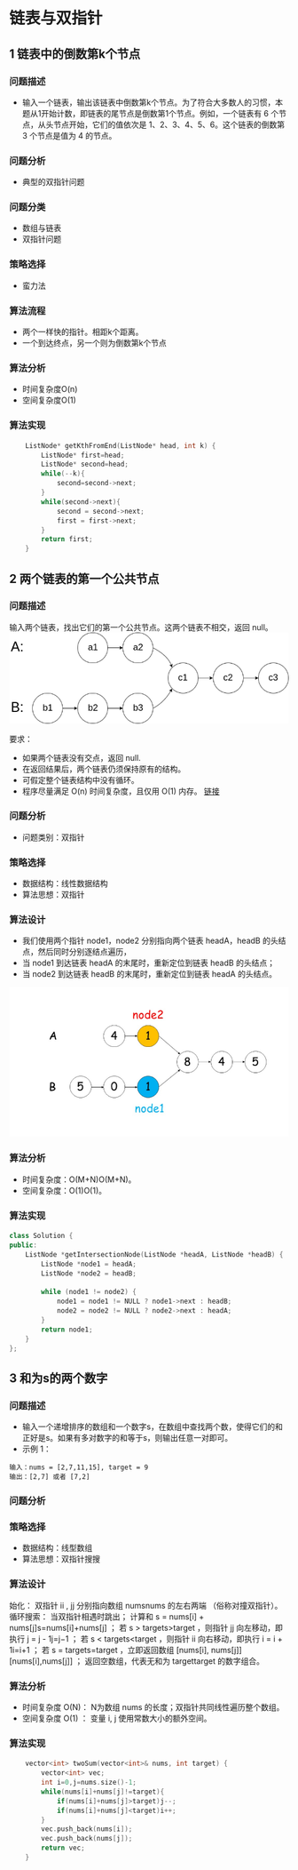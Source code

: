 # 链表与双指针


## 1 链表中的倒数第k个节点

### 问题描述

* 输入一个链表，输出该链表中倒数第k个节点。为了符合大多数人的习惯，本题从1开始计数，即链表的尾节点是倒数第1个节点。例如，一个链表有 6 个节点，从头节点开始，它们的值依次是 1、2、3、4、5、6。这个链表的倒数第 3 个节点是值为 4 的节点。

### 问题分析

* 典型的双指针问题

### 问题分类

* 数组与链表
* 双指针问题

### 策略选择

* 蛮力法

### 算法流程

* 两个一样快的指针。相距k个距离。
* 一个到达终点，另一个则为倒数第k个节点

### 算法分析
* 时间复杂度O(n)
* 空间复杂度O(1)

### 算法实现

```C++
    ListNode* getKthFromEnd(ListNode* head, int k) {
        ListNode* first=head;
        ListNode* second=head;
        while(--k){
            second=second->next;
        }
        while(second->next){
            second = second->next;
            first = first->next;
        }
        return first;
    }
```

## 2 两个链表的第一个公共节点

### 问题描述

输入两个链表，找出它们的第一个公共节点。这两个链表不相交，返回 null。
![](image/2021-03-26-21-18-15.png)

要求：
* 如果两个链表没有交点，返回 null.
* 在返回结果后，两个链表仍须保持原有的结构。
* 可假定整个链表结构中没有循环。
* 程序尽量满足 O(n) 时间复杂度，且仅用 O(1) 内存。
[链接](https://leetcode-cn.com/problems/liang-ge-lian-biao-de-di-yi-ge-gong-gong-jie-dian-lcof)
### 问题分析

* 问题类别：双指针
  
### 策略选择

* 数据结构：线性数据结构
* 算法思想：双指针

### 算法设计
* 我们使用两个指针 node1，node2 分别指向两个链表 headA，headB 的头结点，然后同时分别逐结点遍历，
* 当 node1 到达链表 headA 的末尾时，重新定位到链表 headB 的头结点；
* 当 node2 到达链表 headB 的末尾时，重新定位到链表 headA 的头结点。

![](image/2021-03-26-21-22-32.png)

### 算法分析

- 时间复杂度：O(M+N)O(M+N)。
- 空间复杂度：O(1)O(1)。

### 算法实现

```C++
class Solution {
public:
    ListNode *getIntersectionNode(ListNode *headA, ListNode *headB) {
        ListNode *node1 = headA;
        ListNode *node2 = headB;
        
        while (node1 != node2) {
            node1 = node1 != NULL ? node1->next : headB;
            node2 = node2 != NULL ? node2->next : headA;
        }
        return node1;
    }
};
```

## 3 和为s的两个数字
### 问题描述

* 输入一个递增排序的数组和一个数字s，在数组中查找两个数，使得它们的和正好是s。如果有多对数字的和等于s，则输出任意一对即可。
* 示例 1：
```
输入：nums = [2,7,11,15], target = 9
输出：[2,7] 或者 [7,2]
```
### 问题分析


### 策略选择

* 数据结构：线型数组
* 算法思想：双指针搜搜
### 算法设计
始化： 双指针 ii , jj 分别指向数组 numsnums 的左右两端 （俗称对撞双指针）。
循环搜索： 当双指针相遇时跳出；
计算和 s = nums[i] + nums[j]s=nums[i]+nums[j] ；
若 s > targets>target ，则指针 jj 向左移动，即执行 j = j - 1j=j−1 ；
若 s < targets<target ，则指针 ii 向右移动，即执行 i = i + 1i=i+1 ；
若 s = targets=target ，立即返回数组 [nums[i], nums[j]][nums[i],nums[j]] ；
返回空数组，代表无和为 targettarget 的数字组合。


### 算法分析
* 时间复杂度 O(N)： N为数组 nums 的长度；双指针共同线性遍历整个数组。
* 空间复杂度 O(1) ： 变量 i, j 使用常数大小的额外空间。

### 算法实现

```C++
    vector<int> twoSum(vector<int>& nums, int target) {
        vector<int> vec;
        int i=0,j=nums.size()-1;
        while(nums[i]+nums[j]!=target){
            if(nums[i]+nums[j]>target)j--;
            if(nums[i]+nums[j]<target)i++;
        }
        vec.push_back(nums[i]);
        vec.push_back(nums[j]);
        return vec;
    }
```